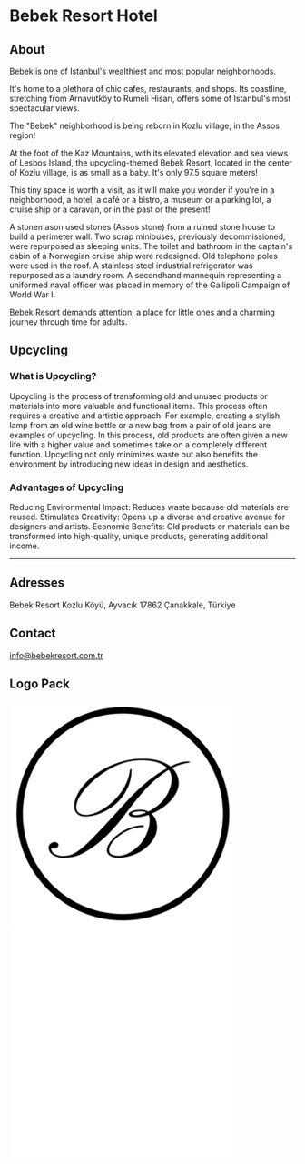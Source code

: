 # Bebek Resort Hotel

## About

Bebek is one of Istanbul's wealthiest and most popular neighborhoods.

It's home to a plethora of chic cafes, restaurants, and shops. Its coastline, stretching from Arnavutköy to Rumeli Hisarı, offers some of Istanbul's most spectacular views.

The "Bebek" neighborhood is being reborn in Kozlu village, in the Assos region!

At the foot of the Kaz Mountains, with its elevated elevation and sea views of Lesbos Island, the upcycling-themed Bebek Resort, located in the center of Kozlu village, is as small as a baby. It's only 97.5 square meters!

This tiny space is worth a visit, as it will make you wonder if you're in a neighborhood, a hotel, a café or a bistro, a museum or a parking lot, a cruise ship or a caravan, or in the past or the present!

A stonemason used stones (Assos stone) from a ruined stone house to build a perimeter wall. Two scrap minibuses, previously decommissioned, were repurposed as sleeping units. The toilet and bathroom in the captain's cabin of a Norwegian cruise ship were redesigned. Old telephone poles were used in the roof. A stainless steel industrial refrigerator was repurposed as a laundry room. A secondhand mannequin representing a uniformed naval officer was placed in memory of the Gallipoli Campaign of World War I.

Bebek Resort demands attention, a place for little ones and a charming journey through time for adults.

## Upcycling

### What is Upcycling?

Upcycling is the process of transforming old and unused products or materials into more valuable and functional items. This process often requires a creative and artistic approach. For example, creating a stylish lamp from an old wine bottle or a new bag from a pair of old jeans are examples of upcycling. In this process, old products are often given a new life with a higher value and sometimes take on a completely different function. Upcycling not only minimizes waste but also benefits the environment by introducing new ideas in design and aesthetics.

### Advantages of Upcycling

Reducing Environmental Impact: Reduces waste because old materials are reused.
Stimulates Creativity: Opens up a diverse and creative avenue for designers and artists.
Economic Benefits: Old products or materials can be transformed into high-quality, unique products, generating additional income.

---

## Adresses

Bebek Resort
Kozlu Köyü, Ayvacık
17862 Çanakkale, Türkiye

## Contact
info@bebekresort.com.tr

## Logo Pack
<img src="./static/logo-black.png" alt="Bebek Resort Black Logo" width="400" height="400" />
<img src="./static/logo-white.png" alt="Bebek Resort White Logo" width="400" height="400" />
